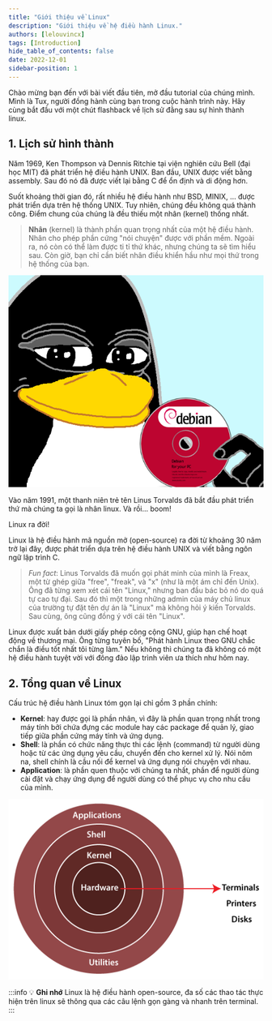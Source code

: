 ```yaml
---
title: "Giới thiệu về Linux"
description: "Giới thiệu về hệ điều hành Linux."
authors: [lelouvincx]
tags: [Introduction]
hide_table_of_contents: false
date: 2022-12-01
sidebar-position: 1
---
```


Chào mừng bạn đến với bài viết đầu tiên, mở đầu tutorial của chúng mình.
Mình là Tux, người đồng hành cùng bạn trong cuộc hành trình này.
Hãy cùng bắt đầu với một chút flashback về lịch sử đằng sau sự hình thành linux.

## 1️. Lịch sử hình thành

Năm 1969, Ken Thompson và Dennis Ritchie tại viện nghiên cứu Bell (đại học MIT) đã phát triển hệ điều hành UNIX.
Ban đầu, UNIX được viết bằng assembly.
Sau đó nó đã được viết lại bằng C để ổn định và di động hơn.

Suốt khoảng thời gian đó, rất nhiều hệ điều hành như BSD, MINIX, ... được phát triển dựa trên hệ thống UNIX.
Tuy nhiên, chúng đều không quá thành công.
Điểm chung của chúng là đều thiếu một nhân (kernel) thống nhất.

> **Nhân** (kernel) là thành phần quan trọng nhất của một hệ điều hành. Nhân cho phép phần cứng "nói chuyện" được với phần mềm. Ngoài ra, nó còn có thể làm được ti tỉ thứ khác, nhưng chúng ta sẽ tìm hiểu sau. Còn giờ, bạn chỉ cần biết nhân điều khiển hầu như mọi thứ trong hệ thống của bạn.

![](./static/debian.PNG)

Vào năm 1991, một thanh niên trẻ tên Linus Torvalds đã bắt đầu phát triển thứ mà chúng ta gọi là nhân linux.
Và rồi... boom!

Linux ra đời!

Linux là hệ điều hành mã nguồn mở (open-source) ra đời từ khoảng 30 năm trở lại đây, được phát triển dựa trên hệ điều hành UNIX và viết bằng ngôn ngữ lập trình C.

> _Fun fact_: Linus Torvalds đã muốn gọi phát minh của mình là Freax, một từ ghép giữa "free", "freak", và "x" (như là một ám chỉ đến Unix).
> Ông đã từng xem xét cái tên "Linux," nhưng ban đầu bác bỏ nó do quá tự cao tự đại.
> Sau đó thì một trong những admin của máy chủ linux của trường tự đặt tên dự án là "Linux" mà không hỏi ý kiến Torvalds.
> Sau cùng, ông cũng đồng ý với cái tên "Linux".

Linux được xuất bản dưới giấy phép công cộng GNU, giúp hạn chế hoạt động về thương mại. Ông từng tuyên bố, "Phát hành Linux theo GNU chắc chắn là điều tốt nhất tôi từng làm." Nếu không thì chúng ta đã không có một hệ điều hành tuyệt vời với đông đảo lập trình viên ưa thích như hôm nay.

## 2️. Tổng quan về Linux

Cấu trúc hệ điều hành Linux tóm gọn lại chỉ gồm 3 phần chính:

- **Kernel**: hay được gọi là phần nhân, vì đây là phần quan trọng nhất trong máy tính bởi chứa đựng các module hay các package để quản lý, giao tiếp giữa phần cứng máy tính và ứng dụng.
- **Shell**: là phần có chức năng thực thi các lệnh (command) từ người dùng hoặc từ các ứng dụng yêu cầu, chuyển đến cho kernel xử lý. Nói nôm na, shell chính là cầu nối để kernel và ứng dụng nói chuyện với nhau.
- **Application**: là phần quen thuộc với chúng ta nhất, phần để người dùng cài đặt và chạy ứng dụng để người dùng có thể phục vụ cho nhu cầu của mình.

![](./static/pie.png)


:::info 💡 **Ghi nhớ**
Linux là hệ điều hành open-source, đa số các thao tác thực hiện trên linux sẽ thông qua các câu lệnh gọn gàng và nhanh trên terminal.
:::
